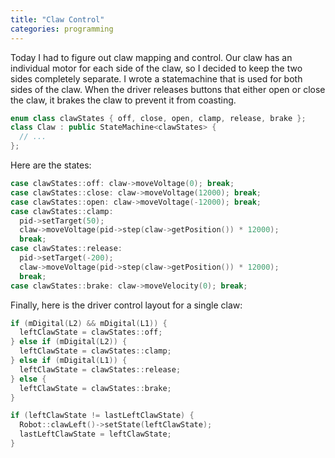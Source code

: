 ```yaml
---
title: "Claw Control"
categories: programming
---
```


Today I had to figure out claw mapping and control. Our claw has an individual motor for each side of the claw, so I decided to keep the two sides completely separate. I wrote a statemachine that is used for both sides of the claw. 
When the driver releases buttons that either open or close the claw, it brakes the claw to prevent it from coasting.

```cpp
enum class clawStates { off, close, open, clamp, release, brake };
class Claw : public StateMachine<clawStates> {
  // ...
};
```

Here are the states:

```cpp
case clawStates::off: claw->moveVoltage(0); break;
case clawStates::close: claw->moveVoltage(12000); break;
case clawStates::open: claw->moveVoltage(-12000); break;
case clawStates::clamp:
  pid->setTarget(50);
  claw->moveVoltage(pid->step(claw->getPosition()) * 12000);
  break;
case clawStates::release:
  pid->setTarget(-200);
  claw->moveVoltage(pid->step(claw->getPosition()) * 12000);
  break;
case clawStates::brake: claw->moveVelocity(0); break;
```

Finally, here is the driver control layout for a single claw:

```cpp 
if (mDigital(L2) && mDigital(L1)) {
  leftClawState = clawStates::off;
} else if (mDigital(L2)) {
  leftClawState = clawStates::clamp;
} else if (mDigital(L1)) {
  leftClawState = clawStates::release;
} else {
  leftClawState = clawStates::brake;
}

if (leftClawState != lastLeftClawState) {
  Robot::clawLeft()->setState(leftClawState);
  lastLeftClawState = leftClawState;
}
```

